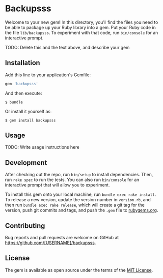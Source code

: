# Backupsss

Welcome to your new gem! In this directory, you'll find the files you need to be able to package up your Ruby library into a gem. Put your Ruby code in the file `lib/backupsss`. To experiment with that code, run `bin/console` for an interactive prompt.

TODO: Delete this and the text above, and describe your gem

## Installation

Add this line to your application's Gemfile:

```ruby
gem 'backupsss'
```

And then execute:

    $ bundle

Or install it yourself as:

    $ gem install backupsss

## Usage

TODO: Write usage instructions here

## Development

After checking out the repo, run `bin/setup` to install dependencies. Then, run `rake spec` to run the tests. You can also run `bin/console` for an interactive prompt that will allow you to experiment.

To install this gem onto your local machine, run `bundle exec rake install`. To release a new version, update the version number in `version.rb`, and then run `bundle exec rake release`, which will create a git tag for the version, push git commits and tags, and push the `.gem` file to [rubygems.org](https://rubygems.org).

## Contributing

Bug reports and pull requests are welcome on GitHub at https://github.com/[USERNAME]/backupsss.


## License

The gem is available as open source under the terms of the [MIT License](http://opensource.org/licenses/MIT).


